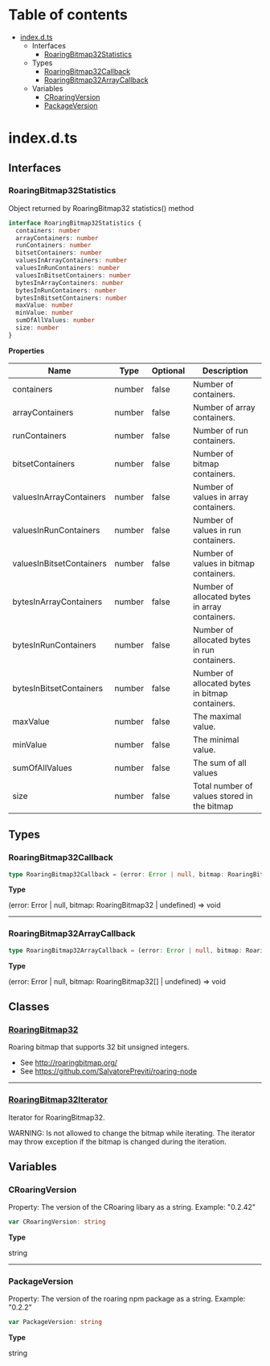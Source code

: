 # Table of contents

- [index.d.ts][sourcefile-0]
  - Interfaces
    - [RoaringBitmap32Statistics][interfacedeclaration-1]
  - Types
    - [RoaringBitmap32Callback][typealiasdeclaration-0]
    - [RoaringBitmap32ArrayCallback][typealiasdeclaration-1]
  - Variables
    - [CRoaringVersion][variabledeclaration-0]
    - [PackageVersion][variabledeclaration-1]

# index.d.ts

## Interfaces

### RoaringBitmap32Statistics

Object returned by RoaringBitmap32 statistics() method

```typescript
interface RoaringBitmap32Statistics {
  containers: number
  arrayContainers: number
  runContainers: number
  bitsetContainers: number
  valuesInArrayContainers: number
  valuesInRunContainers: number
  valuesInBitsetContainers: number
  bytesInArrayContainers: number
  bytesInRunContainers: number
  bytesInBitsetContainers: number
  maxValue: number
  minValue: number
  sumOfAllValues: number
  size: number
}
```

**Properties**

| Name                     | Type   | Optional | Description                                     |
| ------------------------ | ------ | -------- | ----------------------------------------------- |
| containers               | number | false    | Number of containers.                           |
| arrayContainers          | number | false    | Number of array containers.                     |
| runContainers            | number | false    | Number of run containers.                       |
| bitsetContainers         | number | false    | Number of bitmap containers.                    |
| valuesInArrayContainers  | number | false    | Number of values in array containers.           |
| valuesInRunContainers    | number | false    | Number of values in run containers.             |
| valuesInBitsetContainers | number | false    | Number of values in bitmap containers.          |
| bytesInArrayContainers   | number | false    | Number of allocated bytes in array containers.  |
| bytesInRunContainers     | number | false    | Number of allocated bytes in run containers.    |
| bytesInBitsetContainers  | number | false    | Number of allocated bytes in bitmap containers. |
| maxValue                 | number | false    | The maximal value.                              |
| minValue                 | number | false    | The minimal value.                              |
| sumOfAllValues           | number | false    | The sum of all values                           |
| size                     | number | false    | Total number of values stored in the bitmap     |

## Types

### RoaringBitmap32Callback

```typescript
type RoaringBitmap32Callback = (error: Error | null, bitmap: RoaringBitmap32 | undefined) => void
```

**Type**

(error: Error | null, bitmap: RoaringBitmap32 | undefined) => void

---

### RoaringBitmap32ArrayCallback

```typescript
type RoaringBitmap32ArrayCallback = (error: Error | null, bitmap: RoaringBitmap32[] | undefined) => void
```

**Type**

(error: Error | null, bitmap: RoaringBitmap32[] | undefined) => void

## Classes

### [RoaringBitmap32][classdeclaration-0]

Roaring bitmap that supports 32 bit unsigned integers.

- See http://roaringbitmap.org/
- See https://github.com/SalvatorePreviti/roaring-node

---

### [RoaringBitmap32Iterator][classdeclaration-1]

Iterator for RoaringBitmap32.

WARNING: Is not allowed to change the bitmap while iterating.
The iterator may throw exception if the bitmap is changed during the iteration.

## Variables

### CRoaringVersion

Property: The version of the CRoaring libary as a string.
Example: "0.2.42"

```typescript
var CRoaringVersion: string
```

**Type**

string

---

### PackageVersion

Property: The version of the roaring npm package as a string.
Example: "0.2.2"

```typescript
var PackageVersion: string
```

**Type**

string

[sourcefile-0]: index.d.md#indexdts
[interfacedeclaration-1]: index.d.md#roaringbitmap32statistics
[typealiasdeclaration-0]: index.d.md#roaringbitmap32callback
[typealiasdeclaration-1]: index.d.md#roaringbitmap32arraycallback
[classdeclaration-0]: index.d/roaringbitmap32.md#roaringbitmap32
[classdeclaration-1]: index.d/roaringbitmap32iterator.md#roaringbitmap32iterator
[variabledeclaration-0]: index.d.md#croaringversion
[variabledeclaration-1]: index.d.md#packageversion
